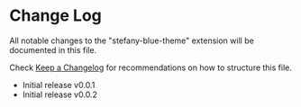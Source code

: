 # Change Log

All notable changes to the "stefany-blue-theme" extension will be documented in this file.

Check [Keep a Changelog](http://keepachangelog.com/) for recommendations on how to structure this file.

- Initial release v0.0.1
- Initial release v0.0.2